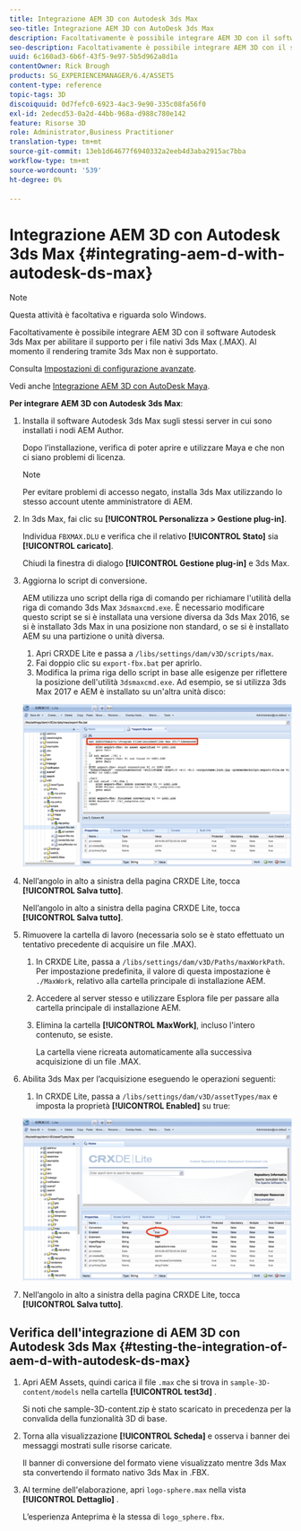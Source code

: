 ```yaml
---
title: Integrazione AEM 3D con Autodesk 3ds Max
seo-title: Integrazione AEM 3D con AutoDesk 3ds Max
description: Facoltativamente è possibile integrare AEM 3D con il software Autodesk 3ds Max per abilitare il supporto per i file nativi 3ds Max (.MAX). Al momento il rendering tramite 3ds Max non è supportato.
seo-description: Facoltativamente è possibile integrare AEM 3D con il software Autodesk 3ds Max per abilitare il supporto per i file nativi 3ds Max (.MAX). Al momento il rendering tramite 3ds Max non è supportato.
uuid: 6c160ad3-6b6f-43f5-9e97-5b5d962a8d1a
contentOwner: Rick Brough
products: SG_EXPERIENCEMANAGER/6.4/ASSETS
content-type: reference
topic-tags: 3D
discoiquuid: 0d7fefc0-6923-4ac3-9e90-335c08fa56f0
exl-id: 2edecd53-0a2d-44bb-968a-d988c780e142
feature: Risorse 3D
role: Administrator,Business Practitioner
translation-type: tm+mt
source-git-commit: 13eb1d64677f6940332a2eeb4d3aba2915ac7bba
workflow-type: tm+mt
source-wordcount: '539'
ht-degree: 0%

---
```


# Integrazione AEM 3D con Autodesk 3ds Max {#integrating-aem-d-with-autodesk-ds-max}

>[!NOTE]
>
>Questa attività è facoltativa e riguarda solo Windows.

Facoltativamente è possibile integrare AEM 3D con il software Autodesk 3ds Max per abilitare il supporto per i file nativi 3ds Max (.MAX). Al momento il rendering tramite 3ds Max non è supportato.

Consulta [Impostazioni di configurazione avanzate](advanced-config-3d.md).

Vedi anche [Integrazione AEM 3D con AutoDesk Maya](integrate-maya-with-3d.md).

**Per integrare AEM 3D con Autodesk 3ds Max**:

1. Installa il software Autodesk 3ds Max sugli stessi server in cui sono installati i nodi AEM Author.

   Dopo l’installazione, verifica di poter aprire e utilizzare Maya e che non ci siano problemi di licenza.

   >[!NOTE]
   >
   >Per evitare problemi di accesso negato, installa 3ds Max utilizzando lo stesso account utente amministratore di AEM.

1. In 3ds Max, fai clic su **[!UICONTROL Personalizza > Gestione plug-in]**.

   Individua `FBXMAX.DLU` e verifica che il relativo **[!UICONTROL Stato]** sia **[!UICONTROL caricato]**.

   Chiudi la finestra di dialogo **[!UICONTROL Gestione plug-in]** e 3ds Max.

1. Aggiorna lo script di conversione.

   AEM utilizza uno script della riga di comando per richiamare l&#39;utilità della riga di comando 3ds Max `3dsmaxcmd.exe`. È necessario modificare questo script se si è installata una versione diversa da 3ds Max 2016, se si è installato 3ds Max in una posizione non standard, o se si è installato AEM su una partizione o unità diversa.

   1. Apri CRXDE Lite e passa a `/libs/settings/dam/v3D/scripts/max`.
   1. Fai doppio clic su `export-fbx.bat` per aprirlo.
   1. Modifica la prima riga dello script in base alle esigenze per riflettere la posizione dell&#39;utilità `3dsmaxcmd.exe`. Ad esempio, se si utilizza 3ds Max 2017 e AEM è installato su un&#39;altra unità disco:

   ![image2018-6-22_13-35-8](assets/image2018-6-22_13-35-8.png)

1. Nell’angolo in alto a sinistra della pagina CRXDE Lite, tocca **[!UICONTROL Salva tutto]**.

   Nell’angolo in alto a sinistra della pagina CRXDE Lite, tocca **[!UICONTROL Salva tutto]**.

1. Rimuovere la cartella di lavoro (necessaria solo se è stato effettuato un tentativo precedente di acquisire un file .MAX).

   1. In CRXDE Lite, passa a `/libs/settings/dam/v3D/Paths/maxWorkPath`. Per impostazione predefinita, il valore di questa impostazione è `./MaxWork`, relativo alla cartella principale di installazione AEM.
   1. Accedere al server stesso e utilizzare Esplora file per passare alla cartella principale di installazione AEM.
   1. Elimina la cartella **[!UICONTROL MaxWork]**, incluso l&#39;intero contenuto, se esiste.

      La cartella viene ricreata automaticamente alla successiva acquisizione di un file .MAX.

1. Abilita 3ds Max per l’acquisizione eseguendo le operazioni seguenti:

   1. In CRXDE Lite, passa a `/libs/settings/dam/v3D/assetTypes/max` e imposta la proprietà **[!UICONTROL Enabled]** su true:

   ![image2018-6-22_13-50-50](assets/image2018-6-22_13-50-50.png)

1. Nell’angolo in alto a sinistra della pagina CRXDE Lite, tocca **[!UICONTROL Salva tutto]**.

## Verifica dell&#39;integrazione di AEM 3D con Autodesk 3ds Max {#testing-the-integration-of-aem-d-with-autodesk-ds-max}

1. Apri AEM Assets, quindi carica il file `.max` che si trova in `sample-3D-content/models` nella cartella **[!UICONTROL test3d]** .

   Si noti che sample-3D-content.zip è stato scaricato in precedenza per la convalida della funzionalità 3D di base.

1. Torna alla visualizzazione **[!UICONTROL Scheda]** e osserva i banner dei messaggi mostrati sulle risorse caricate.

   Il banner di conversione del formato viene visualizzato mentre 3ds Max sta convertendo il formato nativo 3ds Max in .FBX.

1. Al termine dell&#39;elaborazione, apri `logo-sphere.max` nella vista **[!UICONTROL Dettaglio]** .

   L’esperienza Anteprima è la stessa di `logo_sphere.fbx`.
